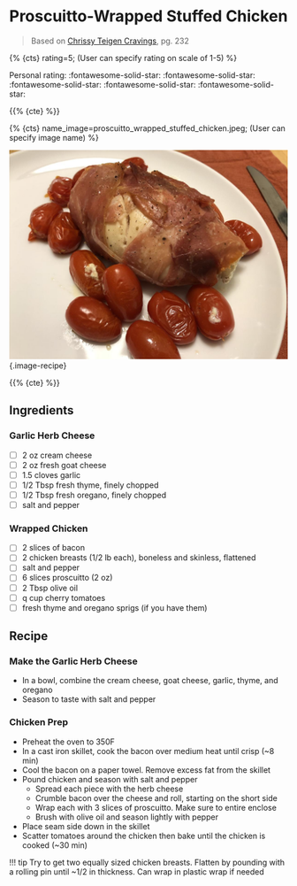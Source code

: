# Proscuitto-Wrapped Stuffed Chicken

> Based on [Chrissy Teigen Cravings], pg. 232

{% {cts} rating=5; (User can specify rating on scale of 1-5) %}

Personal rating: :fontawesome-solid-star: :fontawesome-solid-star: :fontawesome-solid-star: :fontawesome-solid-star: :fontawesome-solid-star:

{{% {cte} %}}

{% {cts} name_image=proscuitto_wrapped_stuffed_chicken.jpeg; (User can specify image name) %}

![proscuitto_wrapped_stuffed_chicken.jpeg](./proscuitto_wrapped_stuffed_chicken.jpeg){.image-recipe}

{{% {cte} %}}

## Ingredients

### Garlic Herb Cheese

- [ ] 2 oz cream cheese
- [ ] 2 oz fresh goat cheese
- [ ] 1.5 cloves garlic
- [ ] 1/2 Tbsp fresh thyme, finely chopped
- [ ] 1/2 Tbsp fresh oregano, finely chopped
- [ ] salt and pepper

### Wrapped Chicken

- [ ] 2 slices of bacon
- [ ] 2 chicken breasts (1/2 lb each), boneless and skinless, flattened
- [ ] salt and pepper
- [ ] 6 slices proscuitto (2 oz)
- [ ] 2 Tbsp olive oil
- [ ] q cup cherry tomatoes
- [ ] fresh thyme and oregano sprigs (if you have them)

## Recipe

### Make the Garlic Herb Cheese

- In a bowl, combine the cream cheese, goat cheese, garlic, thyme, and oregano
- Season to taste with salt and pepper

### Chicken Prep

- Preheat the oven to 350F
- In a cast iron skillet, cook the bacon over medium heat until crisp (~8 min)
- Cool the bacon on a paper towel. Remove excess fat from the skillet
- Pound chicken and season with salt and pepper
    - Spread each piece with the herb cheese
    - Crumble bacon over the cheese and roll, starting on the short side
    - Wrap each with 3 slices of proscuitto. Make sure to entire enclose
    - Brush with olive oil and season lightly with pepper
- Place seam side down in the skillet
- Scatter tomatoes around the chicken then bake until the chicken is cooked (~30 min)

!!! tip
    Try to get two equally sized chicken breasts. Flatten by pounding with a rolling pin until ~1/2 in thickness. Can wrap in plastic wrap if needed

[chrissy teigen cravings]: https://www.penguinrandomhouse.com/books/252973/cravings-by-chrissy-teigen-with-adeena-sussman/
